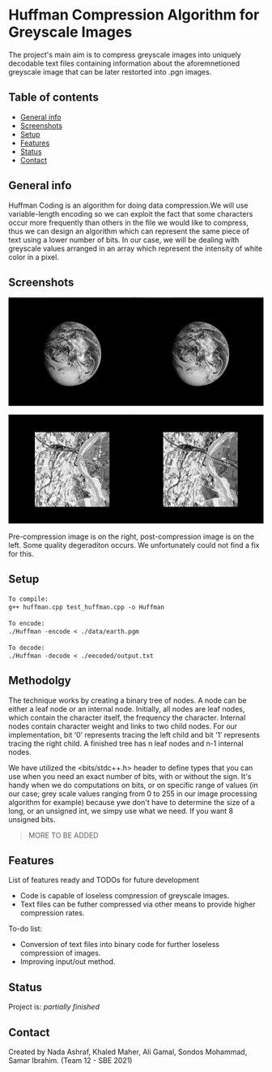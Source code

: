 # Huffman Compression Algorithm for Greyscale Images
The project's main aim is to compress greyscale images into uniquely decodable text files containing information about the aforemnetioned greyscale image that can be later restorted into .pgn images.

## Table of contents
* [General info](#general-info)
* [Screenshots](#screenshots)
* [Setup](#setup)
* [Features](#features)
* [Status](#status)
* [Contact](#contact)

## General info
Huffman Coding is an algorithm for doing data compression.We will use variable-length encoding so we can exploit the fact that some characters occur more frequently than others in the file we would like to compress, thus we can design an algorithm which can represent the same piece of text using a lower number of bits. In our case, we will be dealing with greyscale values arranged in an array which represent the intensity of white color in a pixel. 

## Screenshots
![Earth](./img/both.png)

![Omaha Beach](./img/both2.png)

Pre-compression image is on the right, post-compression image is on the left. Some quality degeraditon occurs. We unfortunately could not find a fix for this.

## Setup
```
To compile:
g++ huffman.cpp test_huffman.cpp -o Huffman

To encode:
./Huffman -encode < ./data/earth.pgm

To decode:
./Huffman -decode < ./eecoded/output.txt
```

## Methodolgy

The technique works by creating a binary tree of nodes. A node can be either a leaf node or an internal node. Initially, all nodes are leaf nodes, which contain the character itself, the frequency the character. Internal nodes contain character weight and links to two child nodes. For our implementation, bit ‘0’ represents tracing the left child and bit ‘1’ represents tracing the right child. A finished tree has n leaf nodes and n-1 internal nodes.

We have utilized the <bits/stdc++.h> header to define types that you can use when you need an exact number of bits, with or without the sign. It's handy when we do computations on bits, or on specific range of values (in our case; grey scale values ranging from 0 to 255 in our image processing algorithm for example) because ywe don't have to determine the size of a long, or an unsigned int, we simpy use what we need. If you want 8 unsigned bits.

> MORE TO BE ADDED

## Features
List of features ready and TODOs for future development
* Code is capable of loseless compression of greyscale images.
* Text files can be futher compressed via other means to provide higher compression rates.

To-do list:
* Conversion of text files into binary code for further loseless compression of images.
* Improving input/out method.

## Status
Project is: _partially finished_

## Contact
Created by Nada Ashraf, Khaled Maher, Ali Gamal, Sondos Mohammad, Samar Ibrahim. (Team 12 - SBE 2021)
